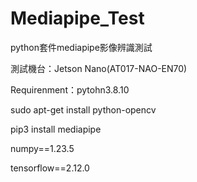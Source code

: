 # Mediapipe_Test

python套件mediapipe影像辨識測試

測試機台：Jetson Nano(AT017-NAO-EN70)

Requirenment：pytohn3.8.10

sudo apt-get install python-opencv

pip3 install mediapipe

numpy==1.23.5

tensorflow==2.12.0
